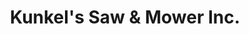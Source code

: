 ---
title: "Kunkel's Saw & Mower Inc."
url: /kutztown/kunkels-saw-und-mower-inc/
shop: Platzpflege
---
